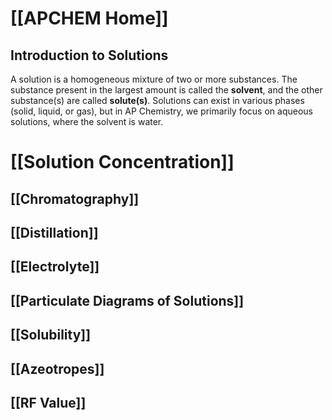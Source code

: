 # [[APCHEM Home]]

## Introduction to Solutions
A solution is a homogeneous mixture of two or more substances. The substance present in the largest amount is called the **solvent**, and the other substance(s) are called **solute(s)**.  Solutions can exist in various phases (solid, liquid, or gas), but in AP Chemistry, we primarily focus on aqueous solutions, where the solvent is water.
# [[Solution Concentration]]
## [[Chromatography]]
## [[Distillation]]
## [[Electrolyte]]
## [[Particulate Diagrams of Solutions]]
## [[Solubility]]
## [[Azeotropes]]

## [[RF Value]]

